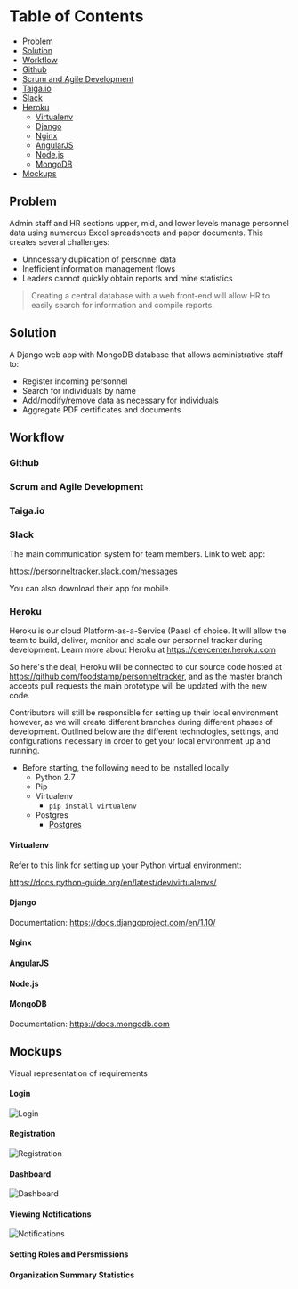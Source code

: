 # Table of Contents

* [Problem](#problem)
* [Solution](#solution)
* [Workflow](#workflow)
* [Github](#github)
* [Scrum and Agile Development](#scrum-and-agile-development)
* [Taiga.io](#taiga.io)
* [Slack](#slack)
* [Heroku](#heroku)
  * [Virtualenv](#virtualenv)
  * [Django](#django)
  * [Nginx](#nginx)
  * [AngularJS](#angularjs)
  * [Node.js](#node.js)
  * [MongoDB](#mongodb)
* [Mockups](#mockups)

## Problem


Admin staff and HR sections upper, mid, and lower levels manage personnel data using numerous Excel spreadsheets and paper documents. This creates several challenges:

  * Unncessary duplication of personnel data
  * Inefficient information management flows
  * Leaders cannot quickly obtain reports and mine statistics

> Creating a central database with a web front-end will allow HR to easily search for information and compile reports.

## Solution


A Django web app with MongoDB database that allows administrative staff to:
* Register incoming personnel
* Search for individuals by name
* Add/modify/remove data as necessary for individuals
* Aggregate PDF certificates and documents

## Workflow


### Github

### Scrum and Agile Development

### Taiga.io

### Slack

The main communication system for team members.  Link to web app:

<https://personneltracker.slack.com/messages>

You can also download their app for mobile.
 
### Heroku

Heroku is our cloud Platform-as-a-Service (Paas) of choice.  It will allow the team to build, deliver, monitor and scale our personnel tracker during development.  Learn more about Heroku at <https://devcenter.heroku.com>  

So here's the deal, Heroku will be connected to our source code hosted at <https://github.com/foodstamp/personneltracker>, and as the master branch accepts pull requests the main prototype will be updated with the new code.  

Contributors will still be responsible for setting up their local environment however, as we will create different branches during different phases of development.  Outlined below are the different technologies, settings, and configurations necessary in order to get your local environment up and running. 

* Before starting, the following need to be installed locally
  - Python 2.7
  - Pip
  - Virtualenv
     + ``` pip install virtualenv  ```
  - Postgres 
     + [Postgres](https://devcenter.heroku.com/articles/heroku-postgresql#local-setup)

#### Virtualenv

Refer to this link for setting up your Python virtual environment:

<https://docs.python-guide.org/en/latest/dev/virtualenvs/>

#### Django

Documentation:  <https://docs.djangoproject.com/en/1.10/>

#### Nginx

#### AngularJS

#### Node.js

#### MongoDB

Documentation:  <https://docs.mongodb.com>

## Mockups

Visual representation of requirements

#### Login
![Login](https://github.com/huckfynn/personnelTracker/blob/master/wireframes/login.png)

#### Registration

![Registration](https://github.com/huckfynn/personnelTracker/blob/master/wireframes/registration.png)

#### Dashboard

![Dashboard](https://github.com/huckfynn/personnelTracker/blob/master/wireframes/dashboard.png)

#### Viewing Notifications

![Notifications](https://github.com/huckfynn/personnelTracker/blob/master/wireframes/notifications.png)

#### Setting Roles and Persmissions

#### Organization Summary Statistics
